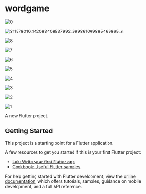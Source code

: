 # wordgame



![0](https://github.com/kalimaty/wordgame/assets/105967966/01fef0a3-3036-45e4-802b-bb1c6e50f36a)


![311578010_142083408537992_999861069885469865_n](https://github.com/kalimaty/wordgame/assets/105967966/a7c131c7-b3ad-4863-a76a-c5074ae71228)


![8](https://github.com/kalimaty/wordgame/assets/105967966/d7a77471-d16d-452b-9f8f-7a2de833e94a)


![7](https://github.com/kalimaty/wordgame/assets/105967966/e6a21067-e9e0-449e-91ab-85a24c61f917)


![6](https://github.com/kalimaty/wordgame/assets/105967966/43427d37-1068-448e-b333-8addc565938f)


![5](https://github.com/kalimaty/wordgame/assets/105967966/6f618d55-c7f8-407f-9c82-ee8db1a795bb)



![4](https://github.com/kalimaty/wordgame/assets/105967966/421293a0-4f09-4891-86f7-bd3b320894be)



![3](https://github.com/kalimaty/wordgame/assets/105967966/ce38e66a-7bd4-46d7-9956-fd094f07537d)



![2](https://github.com/kalimaty/wordgame/assets/105967966/b6830ff8-0847-4c16-adec-7ea98887095c)



![1](https://github.com/kalimaty/wordgame/assets/105967966/32a721a4-9df6-45c3-b0fa-642cb6100f36)



A new Flutter project.



## Getting Started

This project is a starting point for a Flutter application.

A few resources to get you started if this is your first Flutter project:

- [Lab: Write your first Flutter app](https://docs.flutter.dev/get-started/codelab)
- [Cookbook: Useful Flutter samples](https://docs.flutter.dev/cookbook)

For help getting started with Flutter development, view the
[online documentation](https://docs.flutter.dev/), which offers tutorials,
samples, guidance on mobile development, and a full API reference.
